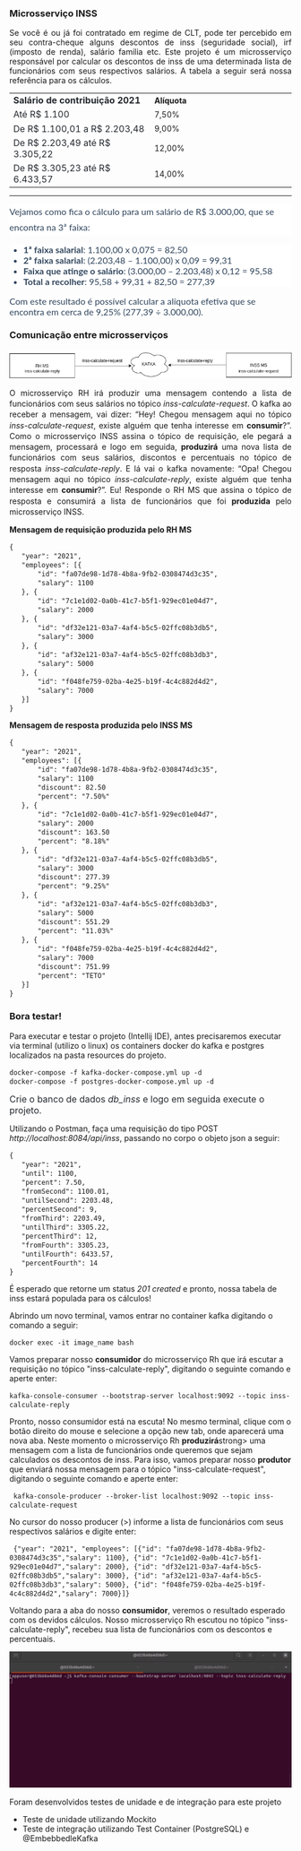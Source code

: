 <h3>Microsservi&ccedil;o INSS</h3>
<p style="text-align: justify;">Se voc&ecirc; &eacute; ou j&aacute; foi contratado em regime de CLT, pode ter percebido em seu contra-cheque alguns descontos de inss (seguridade social), irf (imposto de renda), sal&aacute;rio familia etc. Este projeto &eacute; um microsservi&ccedil;o respons&aacute;vel por calcular os descontos de inss de uma determinada lista de funcion&aacute;rios com seus respectivos sal&aacute;rios. A tabela a seguir ser&aacute; nossa refer&ecirc;ncia para os c&aacute;lculos.</p>
<table style="width: 100%;">
    <tbody>
        <tr>
            <td style="width: 50.0000%;"><span style='color: rgb(36, 41, 46); font-family: -apple-system, BlinkMacSystemFont, "Segoe UI", Helvetica, Arial, sans-serif, "Apple Color Emoji", "Segoe UI Emoji"; font-size: 16px; font-style: normal; font-variant-ligatures: normal; font-variant-caps: normal; font-weight: 400; letter-spacing: normal; orphans: 2; text-align: start; text-indent: 0px; text-transform: none; white-space: normal; widows: 2; word-spacing: 0px; -webkit-text-stroke-width: 0px; background-color: rgb(255, 255, 255); text-decoration-thickness: initial; text-decoration-style: initial; text-decoration-color: initial; display: inline !important; float: none;'><strong>Sal&aacute;rio de contribui&ccedil;&atilde;o 2021</strong></span><strong><br></strong></td>
            <td style="width: 50.0000%;"><strong>Alíquota</strong></td>
        </tr>
        <tr>
            <td style="width: 50.0000%;"><span style='color: rgb(36, 41, 46); font-family: -apple-system, BlinkMacSystemFont, "Segoe UI", Helvetica, Arial, sans-serif, "Apple Color Emoji", "Segoe UI Emoji"; font-size: 16px; font-style: normal; font-variant-ligatures: normal; font-variant-caps: normal; font-weight: 400; letter-spacing: normal; orphans: 2; text-align: start; text-indent: 0px; text-transform: none; white-space: normal; widows: 2; word-spacing: 0px; -webkit-text-stroke-width: 0px; background-color: rgb(255, 255, 255); text-decoration-thickness: initial; text-decoration-style: initial; text-decoration-color: initial; display: inline !important; float: none;'>At&eacute; R$ 1.100</span></td>
            <td style="width: 50.0000%;">7,50%</td>
        </tr>
        <tr>
            <td style="width: 50.0000%;"><span style='color: rgb(36, 41, 46); font-family: -apple-system, BlinkMacSystemFont, "Segoe UI", Helvetica, Arial, sans-serif, "Apple Color Emoji", "Segoe UI Emoji"; font-size: 16px; font-style: normal; font-variant-ligatures: normal; font-variant-caps: normal; font-weight: 400; letter-spacing: normal; orphans: 2; text-align: start; text-indent: 0px; text-transform: none; white-space: normal; widows: 2; word-spacing: 0px; -webkit-text-stroke-width: 0px; background-color: rgb(255, 255, 255); text-decoration-thickness: initial; text-decoration-style: initial; text-decoration-color: initial; display: inline !important; float: none;'>De R$ 1.100,01 a R$ 2.203,48</span></td>
            <td style="width: 50.0000%;">9,00%</td>
        </tr>
        <tr>
            <td style="width: 50.0000%;"><span style='color: rgb(36, 41, 46); font-family: -apple-system, BlinkMacSystemFont, "Segoe UI", Helvetica, Arial, sans-serif, "Apple Color Emoji", "Segoe UI Emoji"; font-size: 16px; font-style: normal; font-variant-ligatures: normal; font-variant-caps: normal; font-weight: 400; letter-spacing: normal; orphans: 2; text-align: start; text-indent: 0px; text-transform: none; white-space: normal; widows: 2; word-spacing: 0px; -webkit-text-stroke-width: 0px; background-color: rgb(255, 255, 255); text-decoration-thickness: initial; text-decoration-style: initial; text-decoration-color: initial; display: inline !important; float: none;'>De R$ 2.203,49 at&eacute; R$ 3.305,22</span></td>
            <td style="width: 50.0000%;">12,00%</td>
        </tr>
        <tr>
            <td style="width: 50.0000%;"><span style='color: rgb(36, 41, 46); font-family: -apple-system, BlinkMacSystemFont, "Segoe UI", Helvetica, Arial, sans-serif, "Apple Color Emoji", "Segoe UI Emoji"; font-size: 16px; font-style: normal; font-variant-ligatures: normal; font-variant-caps: normal; font-weight: 400; letter-spacing: normal; orphans: 2; text-align: start; text-indent: 0px; text-transform: none; white-space: normal; widows: 2; word-spacing: 0px; -webkit-text-stroke-width: 0px; background-color: rgb(255, 255, 255); text-decoration-thickness: initial; text-decoration-style: initial; text-decoration-color: initial; display: inline !important; float: none;'>De R$ 3.305,23 at&eacute; R$ 6.433,57</span></td>
            <td style="width: 50.0000%;">14,00%</td>
        </tr>
    </tbody>
</table>
<hr>
<p style="box-sizing: border-box; font-family: Lato; color: rgb(48, 69, 92); font-size: 16px; line-height: 28px; margin-top: 0px; margin-bottom: 1rem; font-style: normal; font-variant-ligatures: normal; font-variant-caps: normal; font-weight: 400; letter-spacing: normal; orphans: 2; text-align: left; text-indent: 0px; text-transform: none; white-space: normal; widows: 2; word-spacing: 0px; -webkit-text-stroke-width: 0px; background-color: rgb(255, 255, 255); text-decoration-thickness: initial; text-decoration-style: initial; text-decoration-color: initial;">Vejamos como fica o c&aacute;lculo para um sal&aacute;rio de R$ 3.000,00, que se encontra na 3&ordf; faixa:</p>
<ul style="box-sizing: border-box; font-family: Lato; color: rgb(48, 69, 92); margin-top: 0px; margin-bottom: 1rem; padding-left: 25px; font-size: 12px; font-style: normal; font-variant-ligatures: normal; font-variant-caps: normal; font-weight: 400; letter-spacing: normal; orphans: 2; text-align: left; text-indent: 0px; text-transform: none; white-space: normal; widows: 2; word-spacing: 0px; -webkit-text-stroke-width: 0px; background-color: rgb(255, 255, 255); text-decoration-thickness: initial; text-decoration-style: initial; text-decoration-color: initial;">
    <li style="box-sizing: border-box; font-family: Lato; color: rgb(48, 69, 92); font-size: 16px;"><strong style="box-sizing: border-box; font-weight: bolder;">1&ordf; faixa salarial</strong>: 1.100,00 x 0,075 = 82,50</li>
    <li style="box-sizing: border-box; font-family: Lato; color: rgb(48, 69, 92); font-size: 16px;"><strong style="box-sizing: border-box; font-weight: bolder;">2&ordf; faixa salarial</strong>: (2.203,48 &ndash; 1.100,00) x 0,09 = 99,31</li>
    <li style="box-sizing: border-box; font-family: Lato; color: rgb(48, 69, 92); font-size: 16px;"><strong style="box-sizing: border-box; font-weight: bolder;">Faixa que atinge o sal&aacute;rio</strong>: (3.000,00 &ndash; 2.203,48) x 0,12 = 95,58</li>
    <li style="box-sizing: border-box; font-family: Lato; color: rgb(48, 69, 92); font-size: 16px;"><strong style="box-sizing: border-box; font-weight: bolder;">Total a recolher</strong>: 95,58 + 99,31 + 82,50 = 277,39</li>
</ul>
<p><span style="color: rgb(48, 69, 92); font-family: Lato; font-size: 16px; font-style: normal; font-variant-ligatures: normal; font-variant-caps: normal; font-weight: 400; letter-spacing: normal; orphans: 2; text-align: left; text-indent: 0px; text-transform: none; white-space: normal; widows: 2; word-spacing: 0px; -webkit-text-stroke-width: 0px; background-color: rgb(255, 255, 255); text-decoration-thickness: initial; text-decoration-style: initial; text-decoration-color: initial; display: inline !important; float: none;">Com este resultado &eacute; poss&iacute;vel calcular a al&iacute;quota efetiva que se encontra em cerca de 9,25% (277,39 &divide; 3.000,00).</span></p>

<h3>Comunicação entre microsserviços</h3>

![alt-text](https://github.com/BobFroes/inss/blob/325ddc3bda4123be28c66de782bddc55eb244ac1/MSS.png?raw=true)

<p dir="ltr" style="line-height:1.38;text-align: justify;margin-top:0pt;margin-bottom:0pt;">O microsserviço RH irá produzir uma mensagem contendo a lista de funcionários com seus salários no tópico <i>inss-calculate-request</i>. O kafka ao receber a mensagem, vai dizer: “Hey! Chegou mensagem aqui no tópico <i>inss-calculate-request</i>, existe alguém que tenha interesse em <strong>consumir</strong>?”.  Como o microsserviço INSS assina o tópico de requisição, ele pegará a mensagem, processará e logo em seguida, <strong>produzirá</strong> uma nova lista de funcionários com seus salários,  discontos e percentuais no tópico de resposta  <i>inss-calculate-reply</i>. E lá vai o kafka novamente: “Opa! Chegou mensagem aqui no tópico <i>inss-calculate-reply</i>, existe alguém que tenha interesse em <strong>consumir</strong>?”. Eu! Responde o RH MS que assina o tópico de resposta e consumirá a lista de funcionários que foi <strong>produzida</strong> pelo microsserviço INSS.</p>

<p><strong>Mensagem de requisição produzida pelo RH MS</strong></p>


	{
	   "year": "2021", 
       "employees": [{
		   "id": "fa07de98-1d78-4b8a-9fb2-0308474d3c35",
		   "salary": 1100
	   }, {
		   "id": "7c1e1d02-0a0b-41c7-b5f1-929ec01e04d7",
		   "salary": 2000
	   }, {
		   "id": "df32e121-03a7-4af4-b5c5-02ffc08b3db5",
		   "salary": 3000
	   }, {
		   "id": "af32e121-03a7-4af4-b5c5-02ffc08b3db3",
		   "salary": 5000
	   }, {
		   "id": "f048fe759-02ba-4e25-b19f-4c4c882d4d2",
		   "salary": 7000
	   }]
    }

<p><strong>Mensagem de resposta produzida pelo INSS MS</strong></p>

	{
	   "year": "2021", 
       "employees": [{
		   "id": "fa07de98-1d78-4b8a-9fb2-0308474d3c35",
		   "salary": 1100
		   "discount": 82.50
		   "percent": "7.50%"
	   }, {
		   "id": "7c1e1d02-0a0b-41c7-b5f1-929ec01e04d7",
		   "salary": 2000
		   "discount": 163.50
		   "percent": "8.18%"
	   }, {
		   "id": "df32e121-03a7-4af4-b5c5-02ffc08b3db5",
		   "salary": 3000
		   "discount": 277.39
		   "percent": "9.25%"
	   }, {
		   "id": "af32e121-03a7-4af4-b5c5-02ffc08b3db3",
		   "salary": 5000
		   "discount": 551.29
		   "percent": "11.03%"
	   }, {
		   "id": "f048fe759-02ba-4e25-b19f-4c4c882d4d2",
		   "salary": 7000
		   "discount": 751.99
		   "percent": "TETO"
	   }]
    }



<h3>Bora testar!</h3>

<p>Para executar e testar o projeto (Intellij IDE), antes precisaremos executar via terminal (utilizo o linux) os containers docker do kafka e postgres localizados na pasta resources do projeto.</p>

	docker-compose -f kafka-docker-compose.yml up -d
	docker-compose -f postgres-docker-compose.yml up -d
<p><span style='color: rgb(36, 41, 46); font-family: -apple-system, BlinkMacSystemFont, "Segoe UI", Helvetica, Arial, sans-serif, "Apple Color Emoji", "Segoe UI Emoji"; font-size: 16px; font-style: normal; font-variant-ligatures: normal; font-variant-caps: normal; font-weight: 400; letter-spacing: normal; orphans: 2; text-align: start; text-indent: 0px; text-transform: none; white-space: normal; widows: 2; word-spacing: 0px; -webkit-text-stroke-width: 0px; background-color: rgb(255, 255, 255); text-decoration-thickness: initial; text-decoration-style: initial; text-decoration-color: initial; display: inline !important; float: none;'>Crie o banco de dados <em>db_inss</em> e logo em seguida execute o projeto.</span></p>
<p>Utilizando o Postman, fa&ccedil;a uma requisi&ccedil;&atilde;o do tipo POST <em>http://localhost:8084/api/inss</em>, passando no corpo o objeto json a seguir:</p>

	{
	   "year": "2021",
	   "until": 1100,
	   "percent": 7.50,
	   "fromSecond": 1100.01,
	   "untilSecond": 2203.48,
	   "percentSecond": 9,
	   "fromThird": 2203.49,
	   "untilThird": 3305.22,
	   "percentThird": 12,
	   "fromFourth": 3305.23,
	   "untilFourth": 6433.57,
	   "percentFourth": 14
	}
    
<p>&Eacute; esperado que retorne um status <em>201 created</em> e pronto, nossa tabela de inss estar&aacute; populada para os c&aacute;lculos!</p>

<p>Abrindo um novo terminal, vamos entrar no container kafka digitando o comando a seguir:</p>

	docker exec -it image_name bash
<p>Vamos preparar nosso <strong>consumidor</strong> do microsserviço Rh que ir&aacute; escutar a requisi&ccedil;&atilde;o no t&oacute;pico &quot;inss-calculate-reply&quot;, digitando o seguinte comando e aperte enter:</p>  

	kafka-console-consumer --bootstrap-server localhost:9092 --topic inss-calculate-reply
<p>Pronto, nosso consumidor está na escuta! No mesmo terminal, clique com o bot&atilde;o direito do mouse e selecione a op&ccedil;&atilde;o new tab, onde aparecer&aacute; uma nova aba. Neste momento o microsserviço Rh <strong>produzirá</strong>strong> uma mensagem com a lista de funcion&aacute;rios onde queremos que sejam calculados os descontos de inss. Para isso, vamos preparar nosso <strong>produtor</strong> que enviará nossa mensagem para o tópico "inss-calculate-request", digitando o seguinte comando e aperte enter:</p>

	 kafka-console-producer --broker-list localhost:9092 --topic inss-calculate-request
<p>No cursor do nosso producer (>) informe a lista de funcionários com seus respectivos salários e digite enter:</p>

	 {"year": "2021", "employees": [{"id": "fa07de98-1d78-4b8a-9fb2-0308474d3c35","salary": 1100}, {"id": "7c1e1d02-0a0b-41c7-b5f1-929ec01e04d7","salary": 2000}, {"id": "df32e121-03a7-4af4-b5c5-02ffc08b3db5","salary": 3000}, {"id": "af32e121-03a7-4af4-b5c5-02ffc08b3db3","salary": 5000}, {"id": "f048fe759-02ba-4e25-b19f-4c4c882d4d2","salary": 7000}]}
<p>Voltando para a aba do nosso <strong>consumidor</strong>, veremos o resultado esperado com os devidos c&aacute;lculos. Nosso microsserviço Rh escutou no tópico "inss-calculate-reply", recebeu sua lista de funcionários com os descontos e percentuais.</p>

![alt-text](https://github.com/BobFroes/inss/blob/719743758ff26b9adb55ba199044ccda8df9b36d/kafka.gif?raw=true)
    
<p>Foram desenvolvidos testes de unidade e de integra&ccedil;&atilde;o para este projeto</p>
<ul>
    <li>Teste de unidade utilizando Mockito</li>
    <li>Teste de integra&ccedil;&atilde;o utilizando Test Container (PostgreSQL) e @EmbebbedleKafka</li>
</ul>
